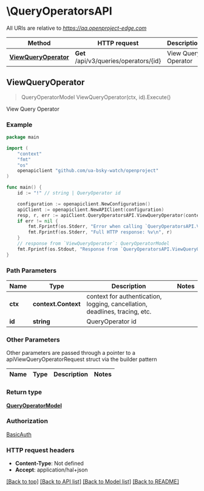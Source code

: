 # \QueryOperatorsAPI

All URIs are relative to *https://qa.openproject-edge.com*

Method | HTTP request | Description
------------- | ------------- | -------------
[**ViewQueryOperator**](QueryOperatorsAPI.md#ViewQueryOperator) | **Get** /api/v3/queries/operators/{id} | View Query Operator



## ViewQueryOperator

> QueryOperatorModel ViewQueryOperator(ctx, id).Execute()

View Query Operator



### Example

```go
package main

import (
	"context"
	"fmt"
	"os"
	openapiclient "github.com/ua-bsky-watch/openproject"
)

func main() {
	id := "!" // string | QueryOperator id

	configuration := openapiclient.NewConfiguration()
	apiClient := openapiclient.NewAPIClient(configuration)
	resp, r, err := apiClient.QueryOperatorsAPI.ViewQueryOperator(context.Background(), id).Execute()
	if err != nil {
		fmt.Fprintf(os.Stderr, "Error when calling `QueryOperatorsAPI.ViewQueryOperator``: %v\n", err)
		fmt.Fprintf(os.Stderr, "Full HTTP response: %v\n", r)
	}
	// response from `ViewQueryOperator`: QueryOperatorModel
	fmt.Fprintf(os.Stdout, "Response from `QueryOperatorsAPI.ViewQueryOperator`: %v\n", resp)
}
```

### Path Parameters


Name | Type | Description  | Notes
------------- | ------------- | ------------- | -------------
**ctx** | **context.Context** | context for authentication, logging, cancellation, deadlines, tracing, etc.
**id** | **string** | QueryOperator id | 

### Other Parameters

Other parameters are passed through a pointer to a apiViewQueryOperatorRequest struct via the builder pattern


Name | Type | Description  | Notes
------------- | ------------- | ------------- | -------------


### Return type

[**QueryOperatorModel**](QueryOperatorModel.md)

### Authorization

[BasicAuth](../README.md#BasicAuth)

### HTTP request headers

- **Content-Type**: Not defined
- **Accept**: application/hal+json

[[Back to top]](#) [[Back to API list]](../README.md#documentation-for-api-endpoints)
[[Back to Model list]](../README.md#documentation-for-models)
[[Back to README]](../README.md)

